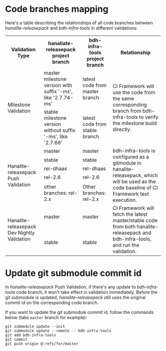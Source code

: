 # Code branches mapping

Here's a table describing the relationships of all code branches between *hanalite-releasepack* and *bdh-infra-tools* in different validations:

<escape>
  <table>
  <tr><th>Validation Type</th><th>hanaliate-releasepack project branch</th><th>bdh-infra-tools project branch</th><th>Relationship</th></tr>
  <tr>
    <td rowspan="2">Milestone Validation</td>
    <td>master milestone version with suffix '-ms', like '2.7.74-ms'</td>
    <td>latest code from master branch</td>
    <td rowspan="2">CI Framework will use the code from the same corresponding branch from bdh-infra-tools to verify the milestone build directly.</td>
  </tr>
  <tr>
    <td>stable milestone version without suffix '-ms', like '2.7.66'</td>
    <td>latest code from stable branch</td>
  </tr>
  <tr>
    <td rowspan="5">Hanalite-releasepack Push Validation</td>
    <td>master</td>
    <td>master</td>
    <td rowspan="5">bdh-infra-tools is configured as a gitmodule in hanalite-releasepack, which will be used as the code baseline of CI Framework test execution.</td>
  </tr>
  <tr>
    <td>stable</td>
    <td>stable</td>
  </tr>
  <tr>
    <td>rel-dhaas</td>
    <td>rel-dhaas</td>
  </tr>
  <tr>
    <td>rel-2.6</td>
    <td>rel-2.6</td>
  </tr>
  <tr>
    <td>other branches: rel-2.x</td>
    <td>Other branches: rel-2.x</td>
  </tr>
  <tr>
    <td rowspan="2">Hanalite-releasepack Dev Nightly Validation</td>
    <td>master</td>
    <td>master</td>
    <td rowspan="2">CI Framework will fetch the latest master/stable code from both hanalite-releasepack and bdh-infra-tools, and run the validation. </td>
  </tr>
  <tr>
    <td>stable</td>
    <td>stable</td>
  </tr>
</table>
</escape>

# Update git submodule commit id

In *hanalite-releasepack* Push Validation, if there's any update to *bdh-infra-tools* code branch, it won't take effect in validation immediately. Before the git submodule is updated, *hanalite-releasepack* still uses the original commit id on the corresponding code branch.

If you want to update the git submodule commit id, follow the commands below (take `master` branch for example):

```
git submodule update --init
git submodule update --remote -- bdh-infra-tools
git add bdh-infra-tools
git commit
git push origin @:refs/for/master
```